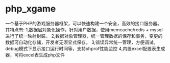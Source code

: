 # php_xgame

一个基于PHP的游戏服务器框架，可以快速构建一个安全，高效的接口服务器。<br>
其特点有:
1,数据层对象化操作，针对用户数据，使用memcache/redis + mysql进行了统一映射封装。
2,数据对象管理器，统一管理数据的保存和事务，变更的数据可自动化存储，开发者无须显式保存。
3,错误异常统一管理，方便调试。debug模式下显示接口运行时间等，支持xhprof性能监控
4,内置excel配置表生成器，可将excel表生成php文件
